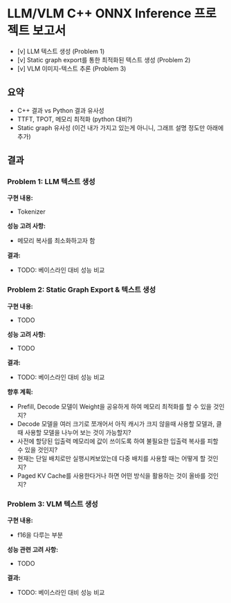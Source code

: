 # LLM/VLM C++ ONNX Inference 프로젝트 보고서

- [v] LLM 텍스트 생성 (Problem 1)
- [v] Static graph export를 통한 최적화된 텍스트 생성 (Problem 2)
- [v] VLM 이미지-텍스트 추론 (Problem 3)

## 요약
- C++ 결과 vs Python 결과 유사성
- TTFT, TPOT, 메모리 최적화 (python 대비?)
- Static graph 유사성 (이건 내가 가지고 있는게 아니니, 그래프 설명 정도만 아래에 추가)

## 결과

### Problem 1: LLM 텍스트 생성
**구현 내용:**
- Tokenizer

**성능 고려 사항:**
- 메모리 복사를 최소화하고자 함

**결과:**
- TODO: 베이스라인 대비 성능 비교

### Problem 2: Static Graph Export & 텍스트 생성
**구현 내용:**
- TODO

**성능 고려 사항:**
- TODO

**결과:**
- TODO: 베이스라인 대비 성능 비교

**향후 계획:**
- Prefill, Decode 모델이 Weight을 공유하게 하여 메모리 최적화를 할 수 있을 것인지?
- Decode 모델을 여러 크기로 쪼개어서 아직 캐시가 크지 않을때 사용할 모델과, 클 때 사용할 모델을 나누어 보는 것이 가능할지?
- 사전에 할당된 입출력 메모리에 값이 쓰이도록 하여 불필요한 입출력 복사를 피할 수 있을 것인지?
- 현재는 단일 배치로만 실행시켜보았는데 다중 배치를 사용할 때는 어떻게 할 것인지?
- Paged KV Cache를 사용한다거나 하면 어떤 방식을 활용하는 것이 올바를 것인지?

### Problem 3: VLM 텍스트 생성
**구현 내용:**
- f16을 다루는 부분

**성능 관련 고려 사항:**
- TODO

**결과:**
- TODO: 베이스라인 대비 성능 비교
